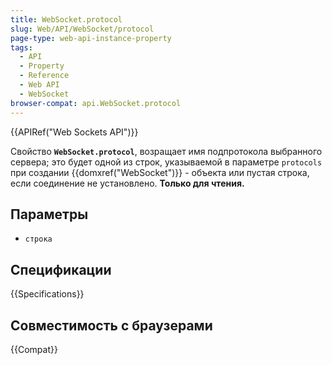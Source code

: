 ```yaml
---
title: WebSocket.protocol
slug: Web/API/WebSocket/protocol
page-type: web-api-instance-property
tags:
  - API
  - Property
  - Reference
  - Web API
  - WebSocket
browser-compat: api.WebSocket.protocol
---
```


{{APIRef("Web Sockets API")}}

Свойство **`WebSocket.protocol`**, возращает имя подпротокола выбранного сервера; это будет одной из строк, указываемой в параметре `protocols` при создании {{domxref("WebSocket")}} - объекта или пустая строка, если соединение не установлено. **Только для чтения.**

## Параметры

- `строка`

## Спецификации

{{Specifications}}

## Совместимость с браузерами

{{Compat}}
